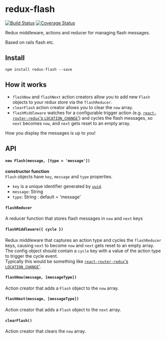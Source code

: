 # redux-flash

[![Build Status](https://travis-ci.org/harrim91/flash-redux.svg?branch=master)](https://travis-ci.org/harrim91/flash-redux)
[![Coverage Status](https://coveralls.io/repos/github/harrim91/flash-redux/badge.svg?branch=master)](https://coveralls.io/github/harrim91/flash-redux?branch=master)

Redux middleware, actions and reducer for managing flash messages.  

Based on rails flash etc.  

## Install
`npm install redux-flash --save`

## How it works

 - `flashNow` and `flashNext` action creators allow you to add new `Flash` objects to your redux store via the `flashReducer`.
 - `clearFlash` action creator allows you to clear the `now` array.
 -  `flashMiddleware` watches for a configurable trigger action (e.g. [`react-router-redux`'s `LOCATION_CHANGE`'](https://github.com/reactjs/react-router-redux#location_change)) and cycles the flash messages, so `next` becomes `now`, and `next` gets reset to an empty array.  

 How you display the messages is up to you!  

## API

#### `new Flash(message, [type = 'message'])`  
**constructor function**  
`Flash` objects have `key`, `message` and `type` properties.
 - `key` is a unique identifier generated by [`uuid`](https://www.npmjs.com/package/uuid).  
 - `message`: String  
 - `type`: String : default = 'message'  

#### `flashReducer`  
A reducer function that stores flash messages in `now` and `next` keys  

#### `flashMiddleware({ cycle })`
Redux middleware that captures an action type and cycles the `flashReducer` keys, causing `next` to become `now` and `next` gets reset to an empty array.  
The config object should contain a `cycle` key with a value of the action type to trigger the cycle event.  
Typically this would be something like [`react-router-redux`'s `LOCATION_CHANGE`'](https://github.com/reactjs/react-router-redux#location_change).

#### `flashNow(message, [messageType])`
Action creator that adds a `Flash` object to the `now` array.  

#### `flashNext(message, [messageType])`
Action creator that adds a `Flash` object to the `next` array.  

#### `clearFlash()`
Action creator that clears the `now` array.

